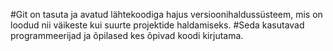#Git on tasuta ja avatud lähtekoodiga hajus versioonihaldussüsteem, mis on loodud nii väikeste kui suurte projektide haldamiseks.
#Seda kasutavad programmeerijad ja õpilased kes õpivad koodi kirjutama.
